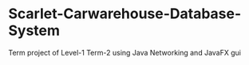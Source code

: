 # Scarlet-Carwarehouse-Database-System
Term project of Level-1 Term-2 using Java Networking and JavaFX gui
